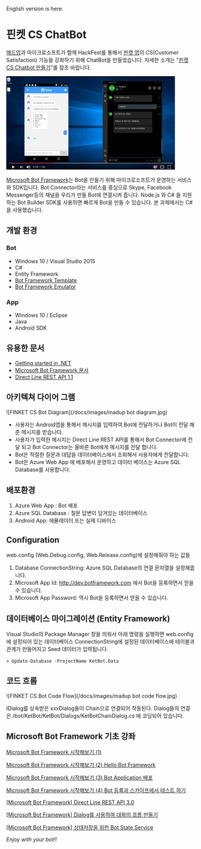 English version is here.

핀켓 CS ChatBot
==================

[매드업](http://madup.com)과 마이크로소프트가 함께 HackFest를 통해서 [핀켓 앱](http://finket.co.kr/)의 CS(Customer Satisfaction) 기능을 강화하기 위해 ChatBot을 만들었습니다. 자세한 소개는 "[핀켓 CS Chatbot 만들기](https://blogs.msdn.microsoft.com/eva/?p=12706)"를 참조 바랍니다. 

<p><a href="https://youtu.be/iUrwiaHB7p4" target="_blank"><img src="https://raw.githubusercontent.com/MadupPinket/ket-bot/master/docs/images/FINKET%20DEmo.jpg" alt="FINKET Demo" style="max-width:100%;"></a></p>

[Microsoft Bot Framework](https://dev.botframework.com/)는 Bot을 만들기 위해 마이크로소프트가 운영하는 서비스와 SDK입니다. Bot Connector라는 서비스를 중심으로 Skype, Facebook Messenger등의 채널을 우리가 만들 Bot에 연결시켜 줍니다. Node.js 와 C# 을 지원하는 Bot Builder SDK를 사용하면 빠르게 Bot을 만들 수 있습니다. 본 과제에서는 C#을 사용했습니다. 

## 개발 환경

### Bot
- Windows 10 / Visual Studio 2015
- C# 
- Entity Framework
- [Bot Framework Template](http://aka.ms/bf-bc-vstemplate) 
- [Bot Framework Emulator](https://aka.ms/bf-bc-emulator)

### App
- Windows 10 / Eclipse 
- Java 
- Android SDK

## 유용한 문서

- [Getting started in .NET](https://docs.botframework.com/en-us/csharp/builder/sdkreference/gettingstarted.html)
- [Microsoft Bot Framework 문서](https://docs.botframework.com/en-us/)
- [Direct Line REST API 1.1](https://docs.botframework.com/en-us/restapi/directline/#navtitle)


## 아키텍쳐 다이어 그램 

 ![FINKET CS Bot Diagram](/docs/images/madup bot diagram.jpg)

- 사용자는 Android앱을 통해서 메시지를 입력하여 Bot에 전달하거나 Bot이 전달 해준 메시지를 받습니다. 
- 사용자가 입력한 메시지는 Direct Line REST API를 통해서 Bot Connector에 전달 되고 Bot Connector는 올바른 Bot에게 메시지를 전달 합니다. 
- Bot은 적절한 질문과 대답을 데이터베이스에서 조회해서 사용자에게 전달합니다. 
- Bot은 Azure Web App 에 배포해서 운영하고 데이터 베이스는 Azure SQL Database를 사용합니다. 

## 배포환경 

 1. Azure Web App : Bot 배포 
 1. Azure SQL Database : 질문 답변이 담겨있는 데이터베이스 
 1. Android App: 에뮬레이터 또는 실제 디바이스

## Configuration 

web.config (Web.Debug.config, Web.Release.config)에 설정해줘야 하는 값들 

1. Database ConnectionString: Azure SQL Database의 연결 문자열을 설정해줍니다.
1. Microsoft App Id: http://dev.botframework.com 에서 Bot을 등록하면서 얻을 수 있습니다. 
1. Microsoft App Password: 역시 Bot을 등록하면서 얻을 수 있습니다.

## 데이터베이스 마이그레이션 (Entity Framework)

Visual Studio의 Package Manager 창을 띄워서 아래 명령을 실행하면 web.config에 설정되어 있는 데이터베이스 ConnectionString에 설정된 데이터베이스에 테이블과 관계가 만들어지고 Seed 데이터가 입력됩니다. 

    > Update-Database -ProjectName KetBot.Data

## 코드 흐름 

 ![FINKET CS Bot Code Flow](/docs/images/madup bot code flow.jpg)

IDialog를 상속받은 xxxDialog들이 Chain으로 연결되어 작동된다. Dialog들의 연결은 /bot/KetBot/KetBot/Dialogs/KetBotChainDialog.cs 에 코딩되어 있습니다. 

## Microsoft Bot Framework 기초 강좌 

[Microsoft Bot Framework 시작해보기 (1)](http://youngwook.com/220833049518)

[Microsoft Bot Framework 시작해보기 (2) Hello Bot Framework](http://youngwook.com/220833329084)

[Microsoft Bot Framework 시작해보기 (3) Bot Application 배포](http://youngwook.com/220833898434)

[Microsoft Bot Framework 시작해보기 (4) Bot 등록과 스카이프에서 테스트 하기](http://youngwook.com/220838138807)

[[Microsoft Bot Framework] Direct Line REST API 3.0](https://blogs.msdn.microsoft.com/eva/?p=12625)

[[Microsoft Bot Framework] Dialog를 사용하여 대화의 흐름 만들기](https://blogs.msdn.microsoft.com/eva/?p=12705)

[[Microsoft Bot Framework] 상태저장을 위한 Bot State Service](https://blogs.msdn.microsoft.com/eva/?p=12715)


*Enjoy with your bot!!*

